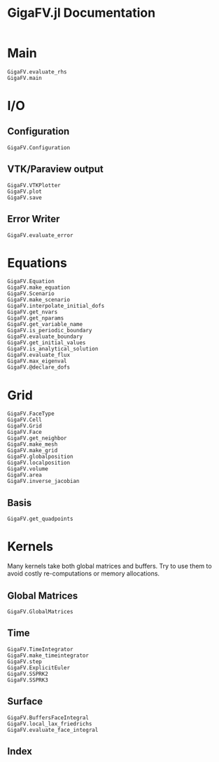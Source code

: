 # GigaFV.jl Documentation

```@contents
```

# Main
```@docs
GigaFV.evaluate_rhs
GigaFV.main
```
# I/O
## Configuration
```@docs
GigaFV.Configuration
```

## VTK/Paraview output
```@docs
GigaFV.VTKPlotter
GigaFV.plot
GigaFV.save
```

## Error Writer
```@docs
GigaFV.evaluate_error
```

# Equations
```@docs
GigaFV.Equation
GigaFV.make_equation
GigaFV.Scenario
GigaFV.make_scenario
GigaFV.interpolate_initial_dofs
GigaFV.get_nvars
GigaFV.get_nparams
GigaFV.get_variable_name
GigaFV.is_periodic_boundary
GigaFV.evaluate_boundary
GigaFV.get_initial_values
GigaFV.is_analytical_solution
GigaFV.evaluate_flux
GigaFV.max_eigenval
GigaFV.@declare_dofs
```

# Grid
```@docs
GigaFV.FaceType
GigaFV.Cell
GigaFV.Grid
GigaFV.Face
GigaFV.get_neighbor
GigaFV.make_mesh
GigaFV.make_grid
GigaFV.globalposition
GigaFV.localposition
GigaFV.volume
GigaFV.area
GigaFV.inverse_jacobian
```

## Basis
```@docs
GigaFV.get_quadpoints
```

# Kernels
Many kernels take both global matrices and buffers.
Try to use them to avoid costly re-computations or memory
allocations.

## Global Matrices
```@docs
GigaFV.GlobalMatrices
```

## Time
```@docs
GigaFV.TimeIntegrator
GigaFV.make_timeintegrator
GigaFV.step
GigaFV.ExplicitEuler
GigaFV.SSPRK2
GigaFV.SSPRK3
```
## Surface
```@docs
GigaFV.BuffersFaceIntegral
GigaFV.local_lax_friedrichs
GigaFV.evaluate_face_integral
```

## Index
```@index
```